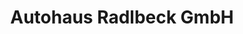 ---
title: "Autohaus Radlbeck GmbH"
url: /woerth-an-der-donau/autohaus-radlbeck-gmbh/
shop: Autohaus
---